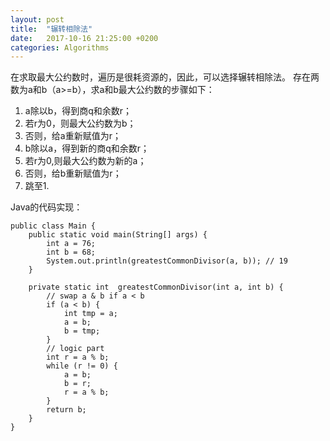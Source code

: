 ```yaml
---
layout: post
title:  "辗转相除法"
date:   2017-10-16 21:25:00 +0200
categories: Algorithms
---
```


在求取最大公约数时，遍历是很耗资源的，因此，可以选择辗转相除法。
存在两数为a和b（a>=b），求a和b最大公约数的步骤如下：

1. a除以b，得到商q和余数r；
2. 若r为0，则最大公约数为b；
3. 否则，给a重新赋值为r；
4. b除以a，得到新的商q和余数r；
5. 若r为0,则最大公约数为新的a；
6. 否则，给b重新赋值为r；
7. 跳至1.

Java的代码实现：
```
public class Main {
    public static void main(String[] args) {
        int a = 76;
        int b = 68;
        System.out.println(greatestCommonDivisor(a, b)); // 19
    }

    private static int  greatestCommonDivisor(int a, int b) {
        // swap a & b if a < b
        if (a < b) {
            int tmp = a;
            a = b;
            b = tmp;
        }
        // logic part
        int r = a % b;
        while (r != 0) {
            a = b;
            b = r;
            r = a % b;
        }
        return b;
    }
}
```

